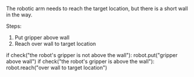 

The robotic arm needs to reach the target location, but there is a short wall in the way.

Steps:

1. Put gripper above wall
2. Reach over wall to target location

if check("the robot's gripper is not above the wall"):
    robot.put("gripper above wall")
if check("the robot's gripper is above the wall"):
    robot.reach("over wall to target location")